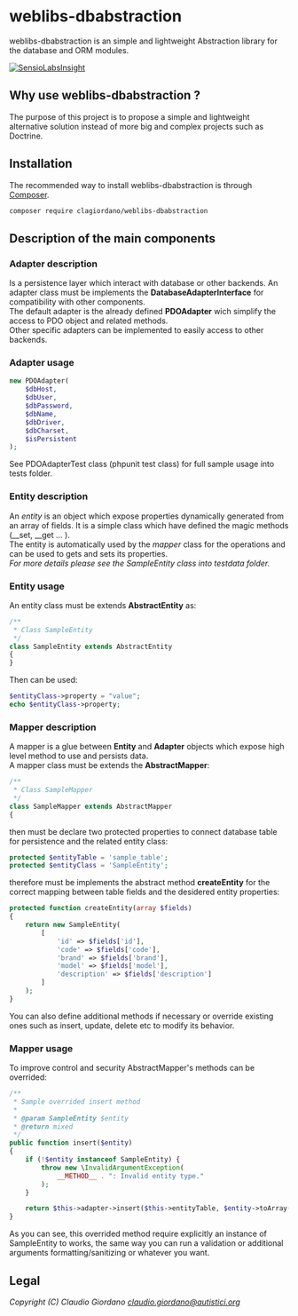 # weblibs-dbabstraction
weblibs-dbabstraction is an simple and lightweight Abstraction library for the database and ORM modules.

[![SensioLabsInsight](https://insight.sensiolabs.com/projects/ba8db8b9-1af7-471b-965e-d055f23b6dce/big.png)](https://insight.sensiolabs.com/projects/ba8db8b9-1af7-471b-965e-d055f23b6dce)

## Why use weblibs-dbabstraction ?
The purpose of this project is to propose a simple and lightweight alternative solution instead of more big and complex projects such as Doctrine.

## Installation
The recommended way to install weblibs-dbabstraction is through [Composer](https://getcomposer.org).
```bash
composer require clagiordano/weblibs-dbabstraction
```

## Description of the main components

### Adapter description
Is a persistence layer which interact with database or other backends.
An adapter class must be implements the **DatabaseAdapterInterface** for compatibility with other components.<br />
The default adapter is the already defined **PDOAdapter** wich simplify the access to PDO object and related methods.<br />
Other specific adapters can be implemented to easily access to other backends.

### Adapter usage
```php
new PDOAdapter(
    $dbHost,
    $dbUser,
    $dbPassword,
    $dbName,
    $dbDriver,
    $dbCharset,
    $isPersistent
);
```

See PDOAdapterTest class (phpunit test class) for full sample usage into tests folder.

### Entity description
An *entity* is an object which expose properties dynamically generated from an array of fields.
It is a simple class which have defined the magic methods (__set, __get ... ).<br />
The entity is automatically used by the *mapper* class for the operations and can be used to gets and sets its properties.<br />
*For more details please see the SampleEntity class into testdata folder.*

### Entity usage
An entity class must be extends **AbstractEntity** as:
```php
/**
 * Class SampleEntity
 */
class SampleEntity extends AbstractEntity
{
}
```

Then can be used:
```php
$entityClass->property = "value";
echo $entityClass->property;
```

### Mapper description
A mapper is a glue between **Entity** and **Adapter** objects which expose high level method to use and persists data.<br />
A mapper class must be extends the **AbstractMapper**:
```php
/**
 * Class SampleMapper
 */
class SampleMapper extends AbstractMapper
{
```

then must be declare two protected properties to connect database table for persistence
and the related entity class:
```php
protected $entityTable = 'sample_table';
protected $entityClass = 'SampleEntity';
```

therefore must be implements the abstract method **createEntity** for the correct mapping between table fields and the desidered entity properties:
```php
protected function createEntity(array $fields)
{
    return new SampleEntity(
        [
            'id' => $fields['id'],
            'code' => $fields['code'],
            'brand' => $fields['brand'],
            'model' => $fields['model'],
            'description' => $fields['description']
        ]
    );
}
```

You can also define additional methods if necessary or override existing ones such as insert, update, delete etc to modify its behavior.

### Mapper usage
To improve control and security AbstractMapper's methods can be overrided:
```php
/**
 * Sample overrided insert method
 *
 * @param SampleEntity $entity
 * @return mixed
 */
public function insert($entity)
{
    if (!$entity instanceof SampleEntity) {
        throw new \InvalidArgumentException(
            __METHOD__ . ": Invalid entity type."
        );
    }

    return $this->adapter->insert($this->entityTable, $entity->toArray());
}
```

As you can see, this overrided method require explicitly an instance of SampleEntity to works,
the same way you can run a validation or additional arguments formatting/sanitizing or whatever you want.

## Legal
*Copyright (C) Claudio Giordano <claudio.giordano@autistici.org>*
